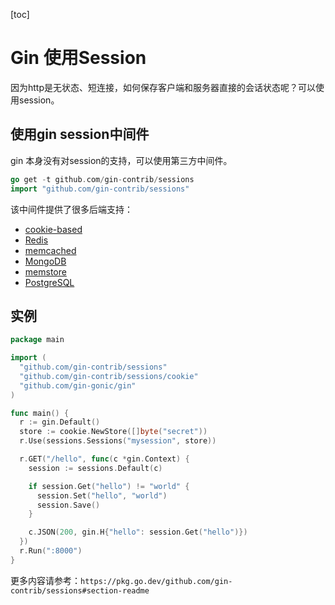 [toc]

# Gin 使用Session

因为http是无状态、短连接，如何保存客户端和服务器直接的会话状态呢？可以使用session。

## 使用gin session中间件

gin 本身没有对session的支持，可以使用第三方中间件。

```go
go get -t github.com/gin-contrib/sessions
import "github.com/gin-contrib/sessions"
```

该中间件提供了很多后端支持：

- [cookie-based](https://pkg.go.dev/github.com/gin-contrib/sessions#readme-cookie-based)
- [Redis](https://pkg.go.dev/github.com/gin-contrib/sessions#readme-redis)
- [memcached](https://pkg.go.dev/github.com/gin-contrib/sessions#readme-memcached)
- [MongoDB](https://pkg.go.dev/github.com/gin-contrib/sessions#readme-mongodb)
- [memstore](https://pkg.go.dev/github.com/gin-contrib/sessions#readme-memstore)
- [PostgreSQL](https://pkg.go.dev/github.com/gin-contrib/sessions#readme-postgresql)

## 实例

```go
package main

import (
  "github.com/gin-contrib/sessions"
  "github.com/gin-contrib/sessions/cookie"
  "github.com/gin-gonic/gin"
)

func main() {
  r := gin.Default()
  store := cookie.NewStore([]byte("secret"))
  r.Use(sessions.Sessions("mysession", store))

  r.GET("/hello", func(c *gin.Context) {
    session := sessions.Default(c)

    if session.Get("hello") != "world" {
      session.Set("hello", "world")
      session.Save()
    }

    c.JSON(200, gin.H{"hello": session.Get("hello")})
  })
  r.Run(":8000")
}
```

更多内容请参考：`https://pkg.go.dev/github.com/gin-contrib/sessions#section-readme`


